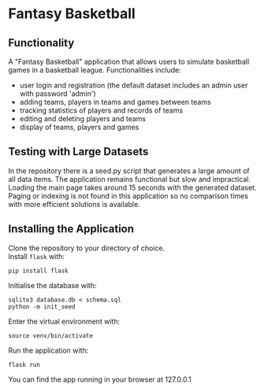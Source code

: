 # Fantasy Basketball
## Functionality
A "Fantasy Basketball" application that allows users to simulate basketball games in a basketball league.
Functionalities include:
- user login and registration (the default dataset includes an admin user with password 'admin')
- adding teams, players in teams and games between teams
- tracking statistics of players and records of teams
- editing and deleting players and teams
- display of teams, players and games
 ## Testing with Large Datasets
 In the repository there is a seed.py script that generates a large amount of all data items. The application remains functional but slow and impractical. Loading the main page takes around 15 seconds with the generated dataset. Paging or indexing is not found in this application so no comparison times with more efficient solutions is available.
 ## Installing the Application
 Clone the repository to your directory of choice.  
 Install `flask` with:
 ```
 pip install flask
 ```
 Initialise the database with:  
  ```
sqlite3 database.db < schema.sql
python -m init_seed
 ```
 Enter the virtual environment with:  
 ```
 source venv/bin/activate
 ```
 Run the application with:  
  ```
flask run
 ```
 You can find the app running in your browser at 127.0.0.1  
